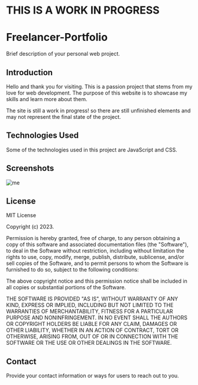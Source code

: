 # THIS IS A WORK IN PROGRESS

# Freelancer-Portfolio

Brief description of your personal web project.

## Introduction

Hello and thank you for visiting. This is a passion project that stems from my love for web development. The purpose of this website is to showcase my skills and learn more about them.

The site is still a work in progress! so there are still unfinished elements and may not represent the final state of the project.

## Technologies Used

Some of the technologies used in this project are JavaScript and CSS.

## Screenshots

![me](https://github.com/francomceballos/freelancer-portfolio/blob/main/img/gif1.gif)

## License

MIT License

Copyright (c) 2023.

Permission is hereby granted, free of charge, to any person obtaining a copy of this software and associated documentation files (the "Software"), to deal in the Software without restriction, including without limitation the rights to use, copy, modify, merge, publish, distribute, sublicense, and/or sell copies of the Software, and to permit persons to whom the Software is furnished to do so, subject to the following conditions:

The above copyright notice and this permission notice shall be included in all copies or substantial portions of the Software.

THE SOFTWARE IS PROVIDED "AS IS", WITHOUT WARRANTY OF ANY KIND, EXPRESS OR IMPLIED, INCLUDING BUT NOT LIMITED TO THE WARRANTIES OF MERCHANTABILITY, FITNESS FOR A PARTICULAR PURPOSE AND NONINFRINGEMENT. IN NO EVENT SHALL THE AUTHORS OR COPYRIGHT HOLDERS BE LIABLE FOR ANY CLAIM, DAMAGES OR OTHER LIABILITY, WHETHER IN AN ACTION OF CONTRACT, TORT OR OTHERWISE, ARISING FROM, OUT OF OR IN CONNECTION WITH THE SOFTWARE OR THE USE OR OTHER DEALINGS IN THE SOFTWARE.

## Contact

Provide your contact information or ways for users to reach out to you.
